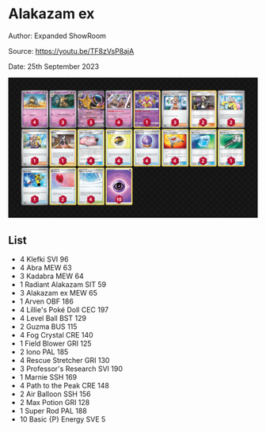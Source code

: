 # Alakazam ex

Author: Expanded ShowRoom

Source: <https://youtu.be/TF8zVsP8ajA>

Date: 25th September 2023

![decklist](../../images/MEW/Alakazam%20ex/1-%20Alakazam%20ex.png)

## List

* 4 Klefki SVI 96
* 4 Abra MEW 63
* 3 Kadabra MEW 64
* 1 Radiant Alakazam SIT 59
* 3 Alakazam ex MEW 65
* 1 Arven OBF 186
* 4 Lillie's Poké Doll CEC 197
* 4 Level Ball BST 129
* 2 Guzma BUS 115
* 4 Fog Crystal CRE 140
* 1 Field Blower GRI 125
* 2 Iono PAL 185
* 4 Rescue Stretcher GRI 130
* 3 Professor's Research SVI 190
* 1 Marnie SSH 169
* 4 Path to the Peak CRE 148
* 2 Air Balloon SSH 156
* 2 Max Potion GRI 128
* 1 Super Rod PAL 188
* 10 Basic {P} Energy SVE 5
